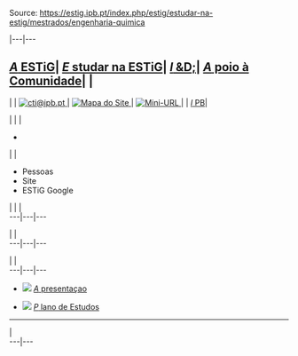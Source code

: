 Source: https://estig.ipb.pt/index.php/estig/estudar-na-estig/mestrados/engenharia-quimica

|---|---  
  
[_A_ ESTiG](/index.php/estig/a-estig "A ESTiG")| [ _E_ studar na ESTiG](/index.php/estig/estudar-na-estig "Estudar na ESTiG")| [ _I_ &D;](/index.php/estig/investigacao-desenvolvimento "Investigação & Desenvolvimento")| [_A_ poio à Comunidade](/index.php/estig/apoio-a-comunidade "Apoio à Comunidade")| |   
---  
| | [![cti@ipb.pt](https://estig.ipb.pt//templates/estig-template-estudar-na-estig/images/mail.png) ](mailto:cti@ipb.pt?subject=Portal%20ESTiG "cti@ipb.pt")| [![Mapa do Site](https://estig.ipb.pt//templates/estig-template-estudar-na-estig/images/mapa.png) ](/index.php/estig-map "Mapa do Site")| [![Mini-URL](https://estig.ipb.pt//templates/estig-template-estudar-na-estig/images/miniurl.png) ](javascript:;
 "Mini-URL")| | [_I_ PB](http://www.ipb.pt "Instituto Politécnico de Bragança")|   
  
  

  

  
  
  
  
  
  
  
  
  
  
  
  
  
  
|   | | 

  *   

| | 

  * Pessoas
  * Site
  * ESTiG Google

| | |   
---|---|---  
  
| |   
---|---|---  
  
| |   
---|---|---  
  
  

  * ![](https://estig.ipb.pt/modules/mod_subpaginas/images/subpag1.png) [_A_ presentaçao](/index.php/estig/estudar-na-estig/mestrados/engenharia-quimica/apresentacao "Apresentação")
  
  * ![](https://estig.ipb.pt/modules/mod_subpaginas/images/subpag1.png) [_P_ lano de Estudos](/index.php/estig/estudar-na-estig/mestrados/engenharia-quimica/plano-de-estudos "Plano de Estudos")
  
  
---  
  

|  
---|---  
  
